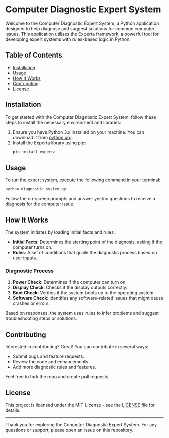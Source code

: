 
# Computer Diagnostic Expert System

Welcome to the Computer Diagnostic Expert System, a Python application designed to help diagnose and suggest solutions for common computer issues. This application utilizes the Experta framework, a powerful tool for developing expert systems with rules-based logic in Python.

## Table of Contents

- [Installation](#installation)
- [Usage](#usage)
- [How It Works](#how-it-works)
- [Contributing](#contributing)
- [License](#license)

## Installation

To get started with the Computer Diagnostic Expert System, follow these steps to install the necessary environment and libraries:

1. Ensure you have Python 3.x installed on your machine. You can download it from [python.org](https://www.python.org/downloads/).
2. Install the Experta library using pip:
   ```bash
   pip install experta
   ```

## Usage

To run the expert system, execute the following command in your terminal:

```bash
python diagnostic_system.py
```

Follow the on-screen prompts and answer yes/no questions to receive a diagnosis for the computer issue.

## How It Works

The system initiates by loading initial facts and rules:
- **Initial Facts**: Determines the starting point of the diagnosis, asking if the computer turns on.
- **Rules**: A set of conditions that guide the diagnostic process based on user inputs.

### Diagnostic Process

1. **Power Check**: Determines if the computer can turn on.
2. **Display Check**: Checks if the display outputs correctly.
3. **Boot Check**: Verifies if the system boots up to the operating system.
4. **Software Check**: Identifies any software-related issues that might cause crashes or errors.

Based on responses, the system uses rules to infer problems and suggest troubleshooting steps or solutions.

## Contributing

Interested in contributing? Great! You can contribute in several ways:
- Submit bugs and feature requests.
- Review the code and enhancements.
- Add more diagnostic rules and features.

Feel free to fork the repo and create pull requests.

## License

This project is licensed under the MIT License - see the [LICENSE](LICENSE) file for details.

---

Thank you for exploring the Computer Diagnostic Expert System. For any questions or support, please open an issue on this repository.
```
